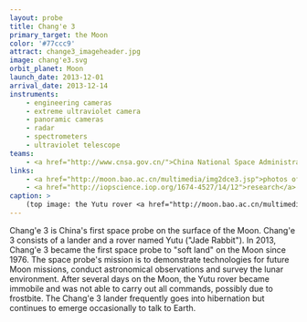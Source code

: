```yaml
---
layout: probe
title: Chang'e 3
primary_target: the Moon
color: '#77ccc9'
attract: change3_imageheader.jpg
image: chang'e3.svg
orbit_planet: Moon
launch_date: 2013-12-01
arrival_date: 2013-12-14
instruments:
    - engineering cameras
    - extreme ultraviolet camera
    - panoramic cameras
    - radar
    - spectrometers
    - ultraviolet telescope
teams:
    - <a href="http://www.cnsa.gov.cn/">China National Space Administration</a>
links:
    - <a href="http://moon.bao.ac.cn/multimedia/img2dce3.jsp">photos of the Moon</a> from Chang'e 3 and the Yutu rover
    - <a href="http://iopscience.iop.org/1674-4527/14/12">research</a> generated from Chang'e 3 data
caption: >
    (top image: the Yutu rover <a href="http://moon.bao.ac.cn/multimedia/img2dce3.jsp">looks back</a> at the Chang'e 3 lander, Chinese Academy of Sciences)
---
```

Chang'e 3 is China's first space probe on the surface of the Moon. Chang'e 3 consists of a lander and a rover named Yutu ("Jade Rabbit"). In 2013, Chang'e 3 became the first space probe to "soft land" on the Moon since 1976. The space probe's mission is to demonstrate technologies for future Moon missions, conduct astronomical observations and survey the lunar environment. After several days on the Moon, the Yutu rover became immobile and was not able to carry out all commands, possibly due to frostbite. The Chang'e 3 lander frequently goes into hibernation but continues to emerge occasionally to talk to Earth.